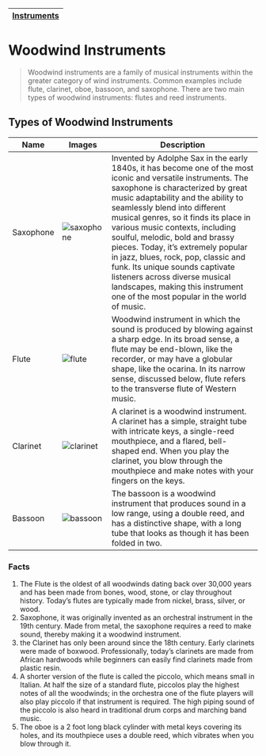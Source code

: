 | [Instruments](instruments.md) |
|-----|

# Woodwind Instruments

> Woodwind instruments are a family of musical instruments within the greater category of wind instruments. Common examples include flute, clarinet, oboe, bassoon, and saxophone. There are two main types of woodwind instruments: flutes and reed instruments.

## Types of Woodwind Instruments
| Name | Images | Description |
| ---- | ------ | ----------- |
| Saxophone | ![saxophone](https://github.com/user-attachments/assets/e0fafb8d-050d-4609-b308-574fcaff0519) | Invented by Adolphe Sax in the early 1840s, it has become one of the most iconic and versatile instruments. The saxophone is characterized by great music adaptability and the ability to seamlessly blend into different musical genres, so it finds its place in various music contexts, including soulful, melodic, bold and brassy pieces. Today, it’s extremely popular in jazz, blues, rock, pop, classic and funk. Its unique sounds captivate listeners across diverse musical landscapes, making this instrument one of the most popular in the world of music. |
| Flute | ![flute](https://github.com/user-attachments/assets/19f9d016-9126-4d67-af6c-9bd79d94f3c9) | Woodwind instrument in which the sound is produced by blowing against a sharp edge. In its broad sense, a flute may be end-blown, like the recorder, or may have a globular shape, like the ocarina. In its narrow sense, discussed below, flute refers to the transverse flute of Western music. |
| Clarinet | ![clarinet](https://github.com/user-attachments/assets/2474f5a9-e984-451f-8872-64bc94b1320b) | A clarinet is a woodwind instrument. A clarinet has a simple, straight tube with intricate keys, a single-reed mouthpiece, and a flared, bell-shaped end. When you play the clarinet, you blow through the mouthpiece and make notes with your fingers on the keys. |
| Bassoon | ![bassoon](https://github.com/user-attachments/assets/3c11912e-79ce-46a7-a6b5-def258e38e10) | The bassoon is a woodwind instrument that produces sound in a low range, using a double reed, and has a distinctive shape, with a long tube that looks as though it has been folded in two. |

### Facts
1. The Flute is the oldest of all woodwinds dating back over 30,000 years and has been made from bones, wood, stone, or clay throughout history.  Today’s flutes are typically made from nickel, brass, silver, or wood.
2. Saxophone, it was originally invented as an orchestral instrument in the 19th century.  Made from metal, the saxophone requires a reed to make sound, thereby making it a woodwind instrument.
3.  the Clarinet has only been around since the 18th century.  Early clarinets were made of boxwood.  Professionally, today’s clarinets are made from African hardwoods while beginners can easily find clarinets made from plastic resin.
4.  A shorter version of the flute is called the piccolo, which means small in Italian. At half the size of a standard flute, piccolos play the highest notes of all the woodwinds; in the orchestra one of the flute players will also play piccolo if that instrument is required. The high piping sound of the piccolo is also heard in traditional drum corps and marching band music.
5.  The oboe is a 2 foot long black cylinder with metal keys covering its holes, and its mouthpiece uses a double reed, which vibrates when you blow through it.
